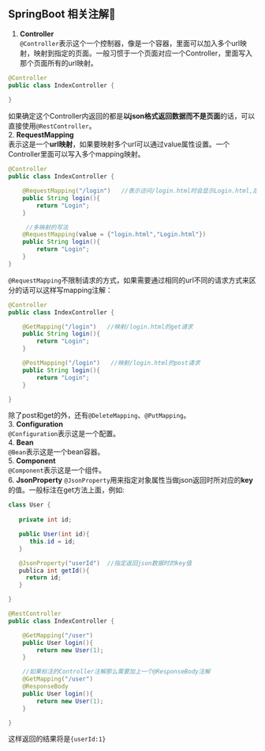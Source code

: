 ## SpringBoot 相关注解:blue_heart:
1. **Controller**   
`@Controller`表示这个一个控制器，像是一个容器，里面可以加入多个url映射，映射到指定的页面。一般习惯于一个页面对应一个Controller，里面写入那个页面所有的url映射。
```java
@Controller  
public class IndexController {
	
}
```
  如果确定这个Controller内返回的都是**以json格式返回数据而不是页面**的话，可以直接使用`@RestController`。  
2. **RequestMapping**  
表示这是一个**url映射**，如果要映射多个url可以通过value属性设置。一个Controller里面可以写入多个mapping映射。  
```java
@Controller  
public class IndexController {

    @RequestMapping("/login")   //表示访问/login.html时会显示Login.html,后缀名是默认的，也可以在配置文件中去设置。
    public String login(){
        return "Login";
    }

     //多映射的写法
    @RequestMapping(value = {"login.html","Login.html"})
    public String login(){
        return "Login";
    }
}
```  
`@RequestMapping`不限制请求的方式，如果需要通过相同的url不同的请求方式来区分的话可以这样写mapping注解：
```java
@Controller  
public class IndexController {

    @GetMapping("/login")   //映射/login.html的get请求
    public String login(){
        return "Login";
    }

    @PostMapping("/login")   //映射/login.html的post请求
    public String login(){
        return "Login";
    }

}
```  
除了post和get的外，还有`@DeleteMapping`、`@PutMapping`。  
3. **Configuration**  
`@Configuration`表示这是一个配置。  
4. **Bean**  
 `@Bean`表示这是一个bean容器。  
5. **Component**  
`@Component`表示这是一个组件。  
6. **JsonProperty**
 `@JsonProperty`用来指定对象属性当做json返回时所对应的**key**的值。一般标注在get方法上面，例如:  
```java
class User {
 
   private int id;

   public User(int id){
      this.id = id;
   }

   @JsonProperty("userId")  //指定返回json数据时的key值
   publica int getId(){
     return id;
   }

}

@RestController  
public class IndexController {

    @GetMapping("/user")   
    public User login(){
        return new User(1);
    }

    //如果标注的Controller注解那么需要加上一个@ResponseBody注解
    @GetMapping("/user")   
    @ResponseBody
    public User login(){
        return new User(1);
    }

}
```
这样返回的结果将是`{userId:1}`
